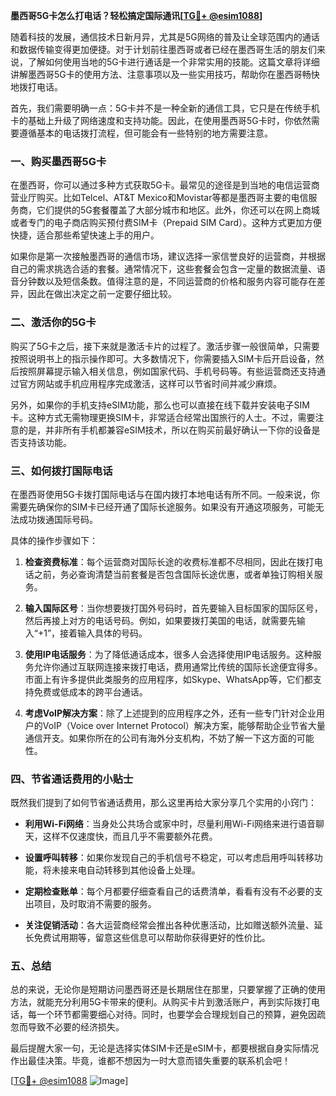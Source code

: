 **墨西哥5G卡怎么打电话？轻松搞定国际通讯[[TG💪+ @esim1088](https://t.me/s/esim1088)]**

随着科技的发展，通信技术日新月异，尤其是5G网络的普及让全球范围内的通话和数据传输变得更加便捷。对于计划前往墨西哥或者已经在墨西哥生活的朋友们来说，了解如何使用当地的5G卡进行通话是一个非常实用的技能。这篇文章将详细讲解墨西哥5G卡的使用方法、注意事项以及一些实用技巧，帮助你在墨西哥畅快地拨打电话。

首先，我们需要明确一点：5G卡并不是一种全新的通信工具，它只是在传统手机卡的基础上升级了网络速度和支持功能。因此，在使用墨西哥5G卡时，你依然需要遵循基本的电话拨打流程，但可能会有一些特别的地方需要注意。

### **一、购买墨西哥5G卡**

在墨西哥，你可以通过多种方式获取5G卡。最常见的途径是到当地的电信运营商营业厅购买。比如Telcel、AT&T Mexico和Movistar等都是墨西哥主要的电信服务商，它们提供的5G套餐覆盖了大部分城市和地区。此外，你还可以在网上商城或者专门的电子商店购买预付费SIM卡（Prepaid SIM Card）。这种方式更加方便快捷，适合那些希望快速上手的用户。

如果你是第一次接触墨西哥的通信市场，建议选择一家信誉良好的运营商，并根据自己的需求挑选合适的套餐。通常情况下，这些套餐会包含一定量的数据流量、语音分钟数以及短信条数。值得注意的是，不同运营商的价格和服务内容可能存在差异，因此在做出决定之前一定要仔细比较。

### **二、激活你的5G卡**

购买了5G卡之后，接下来就是激活卡片的过程了。激活步骤一般很简单，只需要按照说明书上的指示操作即可。大多数情况下，你需要插入SIM卡后开启设备，然后按照屏幕提示输入相关信息，例如国家代码、手机号码等。有些运营商还支持通过官方网站或手机应用程序完成激活，这样可以节省时间并减少麻烦。

另外，如果你的手机支持eSIM功能，那么也可以直接在线下载并安装电子SIM卡。这种方式无需物理更换SIM卡，非常适合经常出国旅行的人士。不过，需要注意的是，并非所有手机都兼容eSIM技术，所以在购买前最好确认一下你的设备是否支持该功能。

### **三、如何拨打国际电话**

在墨西哥使用5G卡拨打国际电话与在国内拨打本地电话有所不同。一般来说，你需要先确保你的SIM卡已经开通了国际长途服务。如果没有开通这项服务，可能无法成功拨通国际号码。

具体的操作步骤如下：

1. **检查资费标准**：每个运营商对国际长途的收费标准都不尽相同，因此在拨打电话之前，务必查询清楚当前套餐是否包含国际长途优惠，或者单独订购相关服务。
   
2. **输入国际区号**：当你想要拨打国外号码时，首先要输入目标国家的国际区号，然后再接上对方的电话号码。例如，如果要拨打美国的电话，就需要先输入“+1”，接着输入具体的号码。

3. **使用IP电话服务**：为了降低通话成本，很多人会选择使用IP电话服务。这种服务允许你通过互联网连接来拨打电话，费用通常比传统的国际长途便宜得多。市面上有许多提供此类服务的应用程序，如Skype、WhatsApp等，它们都支持免费或低成本的跨平台通话。

4. **考虑VoIP解决方案**：除了上述提到的应用程序之外，还有一些专门针对企业用户的VoIP（Voice over Internet Protocol）解决方案，能够帮助企业节省大量通信开支。如果你所在的公司有海外分支机构，不妨了解一下这方面的可能性。

### **四、节省通话费用的小贴士**

既然我们提到了如何节省通话费用，那么这里再给大家分享几个实用的小窍门：

- **利用Wi-Fi网络**：当身处公共场合或家中时，尽量利用Wi-Fi网络来进行语音聊天，这样不仅速度快，而且几乎不需要额外花费。
  
- **设置呼叫转移**：如果你发现自己的手机信号不稳定，可以考虑启用呼叫转移功能，将未接来电自动转移到其他设备上处理。

- **定期检查账单**：每个月都要仔细查看自己的话费清单，看看有没有不必要的支出项目，及时取消不需要的服务。

- **关注促销活动**：各大运营商经常会推出各种优惠活动，比如赠送额外流量、延长免费试用期等，留意这些信息可以帮助你获得更好的性价比。

### **五、总结**

总的来说，无论你是短期访问墨西哥还是长期居住在那里，只要掌握了正确的使用方法，就能充分利用5G卡带来的便利。从购买卡片到激活账户，再到实际拨打电话，每一个环节都需要细心对待。同时，也要学会合理规划自己的预算，避免因疏忽而导致不必要的经济损失。

最后提醒大家一句，无论是选择实体SIM卡还是eSIM卡，都要根据自身实际情况作出最佳决策。毕竟，谁都不想因为一时大意而错失重要的联系机会吧！

[[TG💪+ @esim1088](https://t.me/s/esim1088) ![Image](https://i.postimg.cc/4NQfJmqS/Snipaste-2025-05-13-00-14-12.png)]